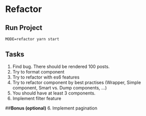 # Refactor


## Run Project
`MODE=refactor yarn start`

## Tasks

1. Find bug. There should be rendered 100 posts.
2. Try to format component
3. Try to refactor with es6 features
4. Try to refactor component by best practises (Wrapper, Simple component, Smart vs. Dump components, ...)
5. You should have at least 3 components.
6. Implement filter feature

##**Bonus (optional)**
6. Implement pagination